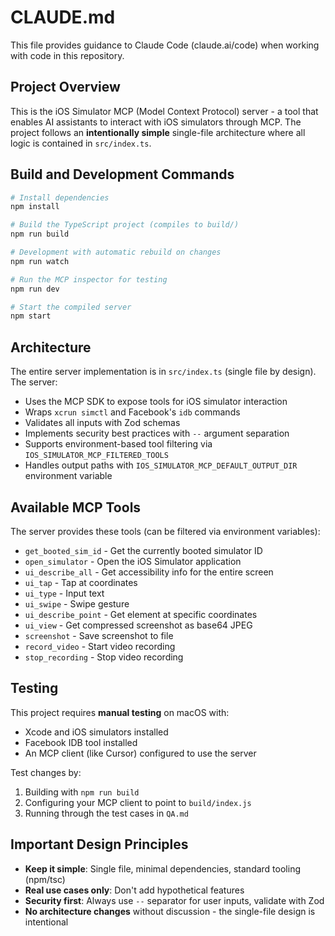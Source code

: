 # CLAUDE.md

This file provides guidance to Claude Code (claude.ai/code) when working with code in this repository.

## Project Overview

This is the iOS Simulator MCP (Model Context Protocol) server - a tool that enables AI assistants to interact with iOS simulators through MCP. The project follows an **intentionally simple** single-file architecture where all logic is contained in `src/index.ts`.

## Build and Development Commands

```bash
# Install dependencies
npm install

# Build the TypeScript project (compiles to build/)
npm run build

# Development with automatic rebuild on changes
npm run watch

# Run the MCP inspector for testing
npm run dev

# Start the compiled server
npm start
```

## Architecture

The entire server implementation is in `src/index.ts` (single file by design). The server:
- Uses the MCP SDK to expose tools for iOS simulator interaction
- Wraps `xcrun simctl` and Facebook's `idb` commands
- Validates all inputs with Zod schemas
- Implements security best practices with `--` argument separation
- Supports environment-based tool filtering via `IOS_SIMULATOR_MCP_FILTERED_TOOLS`
- Handles output paths with `IOS_SIMULATOR_MCP_DEFAULT_OUTPUT_DIR` environment variable

## Available MCP Tools

The server provides these tools (can be filtered via environment variables):
- `get_booted_sim_id` - Get the currently booted simulator ID
- `open_simulator` - Open the iOS Simulator application
- `ui_describe_all` - Get accessibility info for the entire screen
- `ui_tap` - Tap at coordinates
- `ui_type` - Input text
- `ui_swipe` - Swipe gesture
- `ui_describe_point` - Get element at specific coordinates
- `ui_view` - Get compressed screenshot as base64 JPEG
- `screenshot` - Save screenshot to file
- `record_video` - Start video recording
- `stop_recording` - Stop video recording

## Testing

This project requires **manual testing** on macOS with:
- Xcode and iOS simulators installed
- Facebook IDB tool installed
- An MCP client (like Cursor) configured to use the server

Test changes by:
1. Building with `npm run build`
2. Configuring your MCP client to point to `build/index.js`
3. Running through the test cases in `QA.md`

## Important Design Principles

- **Keep it simple**: Single file, minimal dependencies, standard tooling (npm/tsc)
- **Real use cases only**: Don't add hypothetical features
- **Security first**: Always use `--` separator for user inputs, validate with Zod
- **No architecture changes** without discussion - the single-file design is intentional